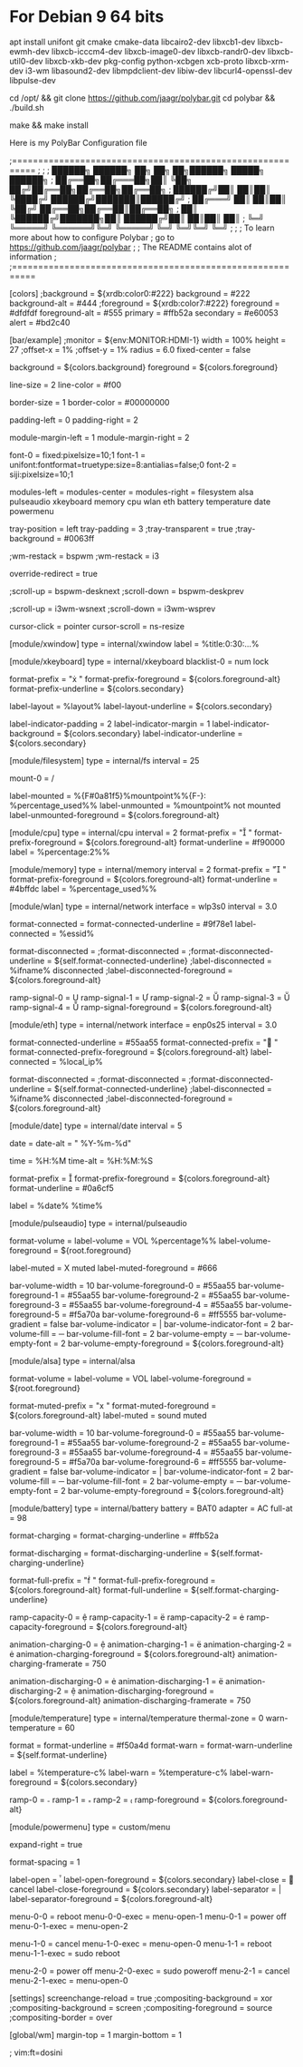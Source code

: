 # For Debian 9 64 bits


apt install unifont git cmake cmake-data libcairo2-dev libxcb1-dev libxcb-ewmh-dev libxcb-icccm4-dev libxcb-image0-dev libxcb-randr0-dev libxcb-util0-dev libxcb-xkb-dev pkg-config python-xcbgen xcb-proto libxcb-xrm-dev i3-wm libasound2-dev libmpdclient-dev libiw-dev libcurl4-openssl-dev libpulse-dev

cd /opt/ && git clone https://github.com/jaagr/polybar.git
cd polybar && ./build.sh

make && make install

Here is my PolyBar Configuration file

;==========================================================
;
;
;   ██████╗  ██████╗ ██╗  ██╗   ██╗██████╗  █████╗ ██████╗
;   ██╔══██╗██╔═══██╗██║  ╚██╗ ██╔╝██╔══██╗██╔══██╗██╔══██╗
;   ██████╔╝██║   ██║██║   ╚████╔╝ ██████╔╝███████║██████╔╝
;   ██╔═══╝ ██║   ██║██║    ╚██╔╝  ██╔══██╗██╔══██║██╔══██╗
;   ██║     ╚██████╔╝███████╗██║   ██████╔╝██║  ██║██║  ██║
;   ╚═╝      ╚═════╝ ╚══════╝╚═╝   ╚═════╝ ╚═╝  ╚═╝╚═╝  ╚═╝
;
;
;   To learn more about how to configure Polybar
;   go to https://github.com/jaagr/polybar
;
;   The README contains alot of information
;
;==========================================================

[colors]
;background = ${xrdb:color0:#222}
background = #222
background-alt = #444
;foreground = ${xrdb:color7:#222}
foreground = #dfdfdf
foreground-alt = #555
primary = #ffb52a
secondary = #e60053
alert = #bd2c40

[bar/example]
;monitor = ${env:MONITOR:HDMI-1}
width = 100%
height = 27
;offset-x = 1%
;offset-y = 1%
radius = 6.0
fixed-center = false

background = ${colors.background}
foreground = ${colors.foreground}

line-size = 2
line-color = #f00

border-size = 1
border-color = #00000000

padding-left = 0
padding-right = 2

module-margin-left = 1
module-margin-right = 2

font-0 = fixed:pixelsize=10;1
font-1 = unifont:fontformat=truetype:size=8:antialias=false;0
font-2 = siji:pixelsize=10;1

modules-left =
modules-center = 
modules-right = filesystem alsa pulseaudio xkeyboard memory cpu wlan eth battery temperature date powermenu

tray-position = left
tray-padding = 3
;tray-transparent = true
;tray-background = #0063ff

;wm-restack = bspwm
;wm-restack = i3

override-redirect = true

;scroll-up = bspwm-desknext
;scroll-down = bspwm-deskprev

;scroll-up = i3wm-wsnext
;scroll-down = i3wm-wsprev

cursor-click = pointer
cursor-scroll = ns-resize

[module/xwindow]
type = internal/xwindow
label = %title:0:30:...%

[module/xkeyboard]
type = internal/xkeyboard
blacklist-0 = num lock

format-prefix = " "
format-prefix-foreground = ${colors.foreground-alt}
format-prefix-underline = ${colors.secondary}

label-layout = %layout%
label-layout-underline = ${colors.secondary}

label-indicator-padding = 2
label-indicator-margin = 1
label-indicator-background = ${colors.secondary}
label-indicator-underline = ${colors.secondary}

[module/filesystem]
type = internal/fs
interval = 25

mount-0 = /

label-mounted = %{F#0a81f5}%mountpoint%%{F-}: %percentage_used%%
label-unmounted = %mountpoint% not mounted
label-unmounted-foreground = ${colors.foreground-alt}

[module/cpu]
type = internal/cpu
interval = 2
format-prefix = " "
format-prefix-foreground = ${colors.foreground-alt}
format-underline = #f90000
label = %percentage:2%%

[module/memory]
type = internal/memory
interval = 2
format-prefix = " "
format-prefix-foreground = ${colors.foreground-alt}
format-underline = #4bffdc
label = %percentage_used%%

[module/wlan]
type = internal/network
interface = wlp3s0
interval = 3.0

format-connected = <ramp-signal> <label-connected>
format-connected-underline = #9f78e1
label-connected = %essid%

format-disconnected =
;format-disconnected = <label-disconnected>
;format-disconnected-underline = ${self.format-connected-underline}
;label-disconnected = %ifname% disconnected
;label-disconnected-foreground = ${colors.foreground-alt}

ramp-signal-0 = 
ramp-signal-1 = 
ramp-signal-2 = 
ramp-signal-3 = 
ramp-signal-4 = 
ramp-signal-foreground = ${colors.foreground-alt}

[module/eth]
type = internal/network
interface = enp0s25
interval = 3.0

format-connected-underline = #55aa55
format-connected-prefix = " "
format-connected-prefix-foreground = ${colors.foreground-alt}
label-connected = %local_ip%

format-disconnected =
;format-disconnected = <label-disconnected>
;format-disconnected-underline = ${self.format-connected-underline}
;label-disconnected = %ifname% disconnected
;label-disconnected-foreground = ${colors.foreground-alt}

[module/date]
type = internal/date
interval = 5

date =
date-alt = " %Y-%m-%d"

time = %H:%M
time-alt = %H:%M:%S

format-prefix = 
format-prefix-foreground = ${colors.foreground-alt}
format-underline = #0a6cf5

label = %date% %time%

[module/pulseaudio]
type = internal/pulseaudio

format-volume = <label-volume> <bar-volume>
label-volume = VOL %percentage%%
label-volume-foreground = ${root.foreground}

label-muted = X muted
label-muted-foreground = #666

bar-volume-width = 10
bar-volume-foreground-0 = #55aa55
bar-volume-foreground-1 = #55aa55
bar-volume-foreground-2 = #55aa55
bar-volume-foreground-3 = #55aa55
bar-volume-foreground-4 = #55aa55
bar-volume-foreground-5 = #f5a70a
bar-volume-foreground-6 = #ff5555
bar-volume-gradient = false
bar-volume-indicator = |
bar-volume-indicator-font = 2
bar-volume-fill = ─
bar-volume-fill-font = 2
bar-volume-empty = ─
bar-volume-empty-font = 2
bar-volume-empty-foreground = ${colors.foreground-alt}

[module/alsa]
type = internal/alsa

format-volume = <label-volume> <bar-volume>
label-volume = VOL
label-volume-foreground = ${root.foreground}

format-muted-prefix = "x "
format-muted-foreground = ${colors.foreground-alt}
label-muted = sound muted

bar-volume-width = 10
bar-volume-foreground-0 = #55aa55
bar-volume-foreground-1 = #55aa55
bar-volume-foreground-2 = #55aa55
bar-volume-foreground-3 = #55aa55
bar-volume-foreground-4 = #55aa55
bar-volume-foreground-5 = #f5a70a
bar-volume-foreground-6 = #ff5555
bar-volume-gradient = false
bar-volume-indicator = |
bar-volume-indicator-font = 2
bar-volume-fill = ─
bar-volume-fill-font = 2
bar-volume-empty = ─
bar-volume-empty-font = 2
bar-volume-empty-foreground = ${colors.foreground-alt}

[module/battery]
type = internal/battery
battery = BAT0
adapter = AC
full-at = 98

format-charging = <animation-charging> <label-charging>
format-charging-underline = #ffb52a

format-discharging = <animation-discharging> <label-discharging>
format-discharging-underline = ${self.format-charging-underline}

format-full-prefix = " "
format-full-prefix-foreground = ${colors.foreground-alt}
format-full-underline = ${self.format-charging-underline}

ramp-capacity-0 = 
ramp-capacity-1 = 
ramp-capacity-2 = 
ramp-capacity-foreground = ${colors.foreground-alt}

animation-charging-0 = 
animation-charging-1 = 
animation-charging-2 = 
animation-charging-foreground = ${colors.foreground-alt}
animation-charging-framerate = 750

animation-discharging-0 = 
animation-discharging-1 = 
animation-discharging-2 = 
animation-discharging-foreground = ${colors.foreground-alt}
animation-discharging-framerate = 750

[module/temperature]
type = internal/temperature
thermal-zone = 0
warn-temperature = 60

format = <ramp> <label>
format-underline = #f50a4d
format-warn = <ramp> <label-warn>
format-warn-underline = ${self.format-underline}

label = %temperature-c%
label-warn = %temperature-c%
label-warn-foreground = ${colors.secondary}

ramp-0 = 
ramp-1 = 
ramp-2 = 
ramp-foreground = ${colors.foreground-alt}

[module/powermenu]
type = custom/menu

expand-right = true

format-spacing = 1

label-open = 
label-open-foreground = ${colors.secondary}
label-close =  cancel
label-close-foreground = ${colors.secondary}
label-separator = |
label-separator-foreground = ${colors.foreground-alt}

menu-0-0 = reboot
menu-0-0-exec = menu-open-1
menu-0-1 = power off
menu-0-1-exec = menu-open-2

menu-1-0 = cancel
menu-1-0-exec = menu-open-0
menu-1-1 = reboot
menu-1-1-exec = sudo reboot

menu-2-0 = power off
menu-2-0-exec = sudo poweroff
menu-2-1 = cancel
menu-2-1-exec = menu-open-0

[settings]
screenchange-reload = true
;compositing-background = xor
;compositing-background = screen
;compositing-foreground = source
;compositing-border = over

[global/wm]
margin-top = 1
margin-bottom = 1

; vim:ft=dosini
